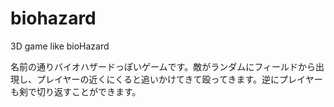 # biohazard
3D game like bioHazard


名前の通りバイオハザードっぽいゲームです。敵がランダムにフィールドから出現し、プレイヤーの近くにくると追いかけてきて殴ってきます。逆にプレイヤーも剣で切り返すことができます。
